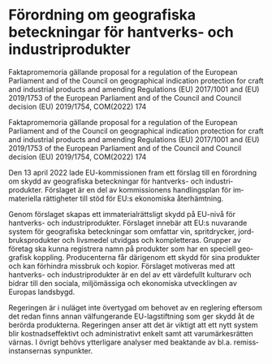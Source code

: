 # Förordning om geografiska beteckningar för hantverks- och industriprodukter

Faktapromemoria gällande proposal for a regulation of the European Parliament and of the Council on geo­graphical indication protection for craft and indust­rial products and amending Regula­tions (EU) 2017/1001 and (EU) 2019/1753 of the European Parlia­ment and of the Council and Council decision (EU) 2019/1754, COM(2022) 174

Faktapromemoria gällande proposal for a regulation of the European Parliament and of the Council on geo­graphical indication protection for craft and indust­rial products and amending Regula­tions (EU) 2017/1001 and (EU) 2019/1753 of the European Parlia­ment and of the Council and Council decision (EU) 2019/1754, COM(2022) 174

Den 13 april 2022 lade EU-kommissio­nen fram ett förslag till en förord­ning om skydd av geo­grafiska beteck­ningar för hantverks- och industri­produkter. Förslaget är en del av kom­missio­nens hand­lings­plan för im­materi­ella rättig­heter till stöd för EU:s ekono­miska åter­hämt­ning.

Genom förslaget skapas ett immaterial­rättsligt skydd på EU-nivå för hantverks- och industri­produkter. Förslaget innebär att EU:s nuvarande system för geo­grafiska beteck­ningar som omfattar vin, sprit­drycker, jord­bruks­produkter och livs­medel utvidgas och kom­plet­teras. Grupper av företag ska kunna regist­rera namn på produkter som har en speciell geo­grafisk kopp­ling. Produ­centerna får där­igenom ett skydd för sina pro­dukter och kan förhindra missbruk och kopior. Förslaget moti­veras med att hantverks- och industri­produkter är en del av ett värde­fullt kultur­arv och bidrar till den sociala, miljö­mässiga och ekono­miska utveck­lingen av Europas lands­bygd.

Regeringen är i nuläget inte över­tygad om behovet av en reglering eftersom det redan finns annan väl­fungerande EU-lagstift­ning som ger skydd åt de berörda produkt­erna. Regeringen anser att det är viktigt att ett nytt system blir kostnads­effektivt och administra­tivt enkelt samt att varu­märkes­rätten värnas. I övrigt behövs ytter­ligare analy­ser med beaktande av bl.a. remiss­instans­ernas synpunkter.
